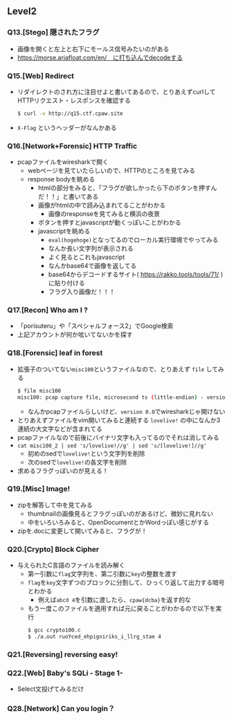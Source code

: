 ## Level2
### Q13.[Stego] 隠されたフラグ
* 画像を開くと左上と右下にモールス信号みたいのがある
* https://morse.ariafloat.com/en/　に打ち込んでdecodeする


### Q15.[Web] Redirect
* リダイレクトのされ方に注目せよと書いてあるので、とりあえずcurlしてHTTPリクエスト・レスポンスを確認する
  ```bash
  $ curl -v http://q15.ctf.cpaw.site  
  ```
* `X-Flag` というヘッダーがなんかある


### Q16.[Network+Forensic] HTTP Traffic
* pcapファイルをwiresharkで開く
  - webページを見ていたらしいので、HTTPのところを見てみる
  - response bodyを眺める
    - htmlの部分をみると、「フラグが欲しかったら下のボタンを押すんだ！！」と書いてある
    - 画像がhtmlの中で読み込まれてることがわかる
      - 画像のresponseを見てみると横浜の夜景
    - ボタンを押すとjavascriptが動くっぽいことがわかる
    - javascriptを眺める
      - `eval(hogehoge)`となってるのでローカル実行環境でやってみる
      - なんか長い文字列が表示される
      - よく見るとこれもjavascript
      - なんかbase64で画像を返してる
      - base64からデコードするサイト( https://rakko.tools/tools/71/ )に貼り付ける
      - フラグ入り画像だ！！！


### Q17.[Recon] Who am I ?
* 「porisuteru」や「スペシャルフォース2」でGoogle検索
* 上記アカウントが何か呟いてないかを探す


### Q18.[Forensic] leaf in forest
* 拡張子のついてない`misc100`というファイルなので、とりあえず `file` してみる
  ```bash
  $ file misc100
  misc100: pcap capture file, microsecond ts (little-endian) - version 0.0 (linktype#1768711542, capture length 1869357413)
  ```
  - なんかpcapファイルらしいけど、`version 0.0`でwiresharkじゃ開けない
* とりあえずファイルをvim開いてみると連続する `lovelive!` の中になんか3連続の大文字などが含まれてる
* pcapファイルなので前後にバイナリ文字も入ってるのでそれは消してみる
* `cat misc100_2 | sed 's/lovelive!//g' | sed 's/[lovelive!]//g' `
  - 初めのsedで`lovelive!`という文字列を削除
  - 次のsedで`lovelive!`の各文字を削除
* 求めるフラグっぽいのが見える！


### Q19.[Misc] Image!
* zipを解答して中を見てみる
  - thumbnailの画像見るとフラグっぽいのがあるけど、微妙に見れない
  - 中をいろいろみると、OpenDocumentとかWordっぽい感じがする
* zipを.docに変更して開いてみると、フラグが！


### Q20.[Crypto] Block Cipher
* 与えられたC言語のファイルを読み解く
  - 第一引数に`flag`文字列を、第二引数に`key`の整数を渡す
  - `flag`を`key`文字ずつのブロックに分割して、ひっくり返して出力する暗号とわかる
    - 例えば`abcd 4`を引数に渡したら、`cpaw{dcba}`を返す的な
  - もう一度このファイルを適用すれば元に戻ることがわかるので以下を実行
    ```bash
    $ gcc crypto100.c
    $ ./a.out ruoYced_ehpigniriks_i_llrg_stae 4
    ```


### Q21.[Reversing] reversing easy!



### Q22.[Web] Baby's SQLi - Stage 1-
* Select文投げてみるだけ


### Q28.[Network] Can you login？
